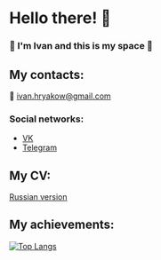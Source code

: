 # Hello there! 👋
### 🐬 I'm Ivan and this is my space 🐬

## My contacts:
📧 ivan.hryakow@gmail.com
### Social networks:
- [VK](https://vk.com/cyborob)
- [Telegram](https://t.me/IvanHryakow)

## My CV:
<!--
[English version](https://github.com/Dolphin-in-river/Dolphin-in-river/blob/main/CV.pdf)

[Russian version](https://github.com/Dolphin-in-river/Dolphin-in-river/blob/main/CV(Russian).pdf)
-->
  [Russian version](https://github.com/Dolphin-in-river/Dolphin-in-river/blob/main/CV(2).pdf)
## My achievements:

<!--
[![Languages used](https://github-readme-stats.vercel.app/api/top-langs/?username=Dolphin-in-river)](https://github.com/Dolphin-in-river/github-readme-stats)
-->


[![Top Langs](https://github-readme-stats.vercel.app/api/top-langs/?username=Dolphin-in-river&layout=compact)](https://github.com/anuraghazra/github-readme-stats)
<!--
**Dolphin-in-river/Dolphin-in-river** is a ✨  _special_ ✨ repository because its `README.md` (this file) appears on your GitHub profile.

Here are some ideas to get you started:

- 🔭 I’m currently working on ...
- 🌱 I’m currently learning ...
- 👯 I’m looking to collaborate on ...
- 🤔 I’m looking for help with ...
- 💬 Ask me about ...
- 📫 How to reach me: ...
- 😄 Pronouns: ...
- ⚡ Fun fact: ...
-->
